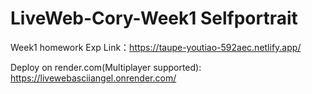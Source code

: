 # LiveWeb-Cory-Week1 Selfportrait
 Week1 homework
Exp Link：https://taupe-youtiao-592aec.netlify.app/

Deploy on render.com(Multiplayer supported): https://livewebasciiangel.onrender.com/

